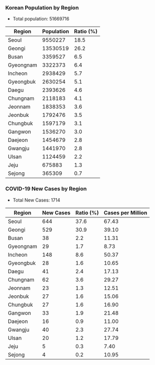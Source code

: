 ### Korean Population by Region
* Total population: 51669716

| Region | Population | Ratio (%) |
| ------ | ---------- | --------- |
| Seoul | 9550227 | 18.5 |
| Geongi | 13530519 | 26.2 |
| Busan | 3359527 | 6.5 |
| Gyeongnam | 3322373 | 6.4 |
| Incheon | 2938429 | 5.7 |
| Gyeongbuk | 2630254 | 5.1 |
| Daegu | 2393626 | 4.6 |
| Chungnam | 2118183 | 4.1 |
| Jeonnam | 1838353 | 3.6 |
| Jeonbuk | 1792476 | 3.5 |
| Chungbuk | 1597179 | 3.1 |
| Gangwon | 1536270 | 3.0 |
| Daejeon | 1454679 | 2.8 |
| Gwangju | 1441970 | 2.8 |
| Ulsan | 1124459 | 2.2 |
| Jeju | 675883 | 1.3 |
| Sejong | 365309 | 0.7 |

### COVID-19 New Cases by Region
* Total New Cases: 1714

| Region   | New Cases | Ratio (%) | Cases per Million |
| -------- | --------- | --------- | ----------------- |
| Seoul | 644 | 37.6 | 67.43 |
| Geongi | 529 | 30.9 | 39.10 |
| Busan | 38 | 2.2 | 11.31 |
| Gyeongnam | 29 | 1.7 | 8.73 |
| Incheon | 148 | 8.6 | 50.37 |
| Gyeongbuk | 28 | 1.6 | 10.65 |
| Daegu | 41 | 2.4 | 17.13 |
| Chungnam | 62 | 3.6 | 29.27 |
| Jeonnam | 23 | 1.3 | 12.51 |
| Jeonbuk | 27 | 1.6 | 15.06 |
| Chungbuk | 27 | 1.6 | 16.90 |
| Gangwon | 33 | 1.9 | 21.48 |
| Daejeon | 16 | 0.9 | 11.00 |
| Gwangju | 40 | 2.3 | 27.74 |
| Ulsan | 20 | 1.2 | 17.79 |
| Jeju | 5 | 0.3 | 7.40 |
| Sejong | 4 | 0.2 | 10.95 |